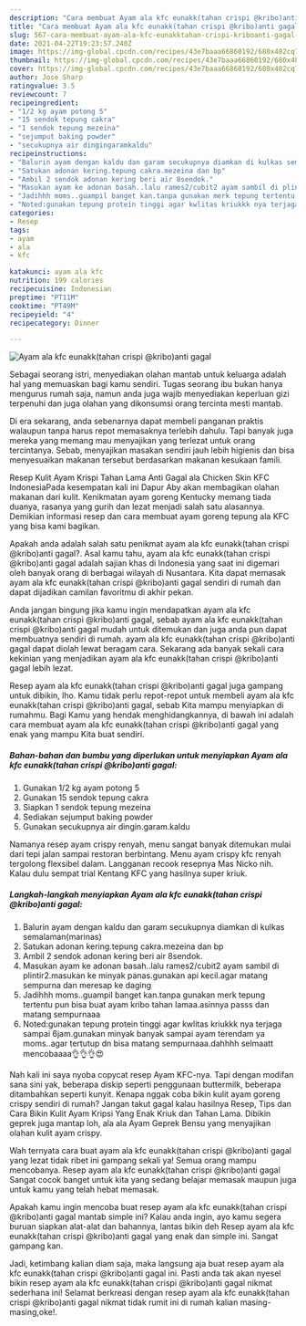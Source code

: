 ```yaml
---
description: "Cara membuat Ayam ala kfc eunakk(tahan crispi @kribo)anti gagal Sederhana dan Mudah Dibuat"
title: "Cara membuat Ayam ala kfc eunakk(tahan crispi @kribo)anti gagal Sederhana dan Mudah Dibuat"
slug: 567-cara-membuat-ayam-ala-kfc-eunakktahan-crispi-kriboanti-gagal-sederhana-dan-mudah-dibuat
date: 2021-04-22T19:23:57.240Z
image: https://img-global.cpcdn.com/recipes/43e7baaa66860192/680x482cq70/ayam-ala-kfc-eunakktahan-crispi-kriboanti-gagal-foto-resep-utama.jpg
thumbnail: https://img-global.cpcdn.com/recipes/43e7baaa66860192/680x482cq70/ayam-ala-kfc-eunakktahan-crispi-kriboanti-gagal-foto-resep-utama.jpg
cover: https://img-global.cpcdn.com/recipes/43e7baaa66860192/680x482cq70/ayam-ala-kfc-eunakktahan-crispi-kriboanti-gagal-foto-resep-utama.jpg
author: Jose Sharp
ratingvalue: 3.5
reviewcount: 7
recipeingredient:
- "1/2 kg ayam potong 5"
- "15 sendok tepung cakra"
- "1 sendok tepung mezeina"
- "sejumput baking powder"
- "secukupnya air dingingaramkaldu"
recipeinstructions:
- "Balurin ayam dengan kaldu dan garam secukupnya diamkan di kulkas semalaman(marinas)"
- "Satukan adonan kering.tepung cakra.mezeina dan bp"
- "Ambil 2 sendok adonan kering beri air 8sendok."
- "Masukan ayam ke adonan basah..lalu rames2/cubit2 ayam sambil di plintir2.masukan ke minyak panas.gunakan api kecil.agar matang sempurna dan meresap ke daging"
- "Jadihhh moms..guampil banget kan.tanpa gunakan merk tepung tertentu pun bisa buat ayam kribo tahan lamaa.asinnya passs dan matang sempurnaaa"
- "Noted:gunakan tepung protein tinggi agar kwlitas kriukkk nya terjaga sampai 6jam.gunakan minyak banyak sampai ayam terendam ya moms..agar tertutup dn bisa matang sempurnaaa.dahhhh selmaatt mencobaaaa👌👌👌😍"
categories:
- Resep
tags:
- ayam
- ala
- kfc

katakunci: ayam ala kfc 
nutrition: 199 calories
recipecuisine: Indonesian
preptime: "PT11M"
cooktime: "PT49M"
recipeyield: "4"
recipecategory: Dinner

---
```



![Ayam ala kfc eunakk(tahan crispi @kribo)anti gagal](https://img-global.cpcdn.com/recipes/43e7baaa66860192/680x482cq70/ayam-ala-kfc-eunakktahan-crispi-kriboanti-gagal-foto-resep-utama.jpg)

Sebagai seorang istri, menyediakan olahan mantab untuk keluarga adalah hal yang memuaskan bagi kamu sendiri. Tugas seorang ibu bukan hanya mengurus rumah saja, namun anda juga wajib menyediakan keperluan gizi terpenuhi dan juga olahan yang dikonsumsi orang tercinta mesti mantab.

Di era  sekarang, anda sebenarnya dapat membeli panganan praktis walaupun tanpa harus repot memasaknya terlebih dahulu. Tapi banyak juga mereka yang memang mau menyajikan yang terlezat untuk orang tercintanya. Sebab, menyajikan masakan sendiri jauh lebih higienis dan bisa menyesuaikan makanan tersebut berdasarkan makanan kesukaan famili. 

Resep Kulit Ayam Krispi Tahan Lama Anti Gagal ala Chicken Skin KFC IndonesiaPada kesempatan kali ini Dapur Aby akan membagikan olahan makanan dari kulit. Kenikmatan ayam goreng Kentucky memang tiada duanya, rasanya yang gurih dan lezat menjadi salah satu alasannya. Demikian informasi resep dan cara membuat ayam goreng tepung ala KFC yang bisa kami bagikan.

Apakah anda adalah salah satu penikmat ayam ala kfc eunakk(tahan crispi @kribo)anti gagal?. Asal kamu tahu, ayam ala kfc eunakk(tahan crispi @kribo)anti gagal adalah sajian khas di Indonesia yang saat ini digemari oleh banyak orang di berbagai wilayah di Nusantara. Kita dapat memasak ayam ala kfc eunakk(tahan crispi @kribo)anti gagal sendiri di rumah dan dapat dijadikan camilan favoritmu di akhir pekan.

Anda jangan bingung jika kamu ingin mendapatkan ayam ala kfc eunakk(tahan crispi @kribo)anti gagal, sebab ayam ala kfc eunakk(tahan crispi @kribo)anti gagal mudah untuk ditemukan dan juga anda pun dapat membuatnya sendiri di rumah. ayam ala kfc eunakk(tahan crispi @kribo)anti gagal dapat diolah lewat beragam cara. Sekarang ada banyak sekali cara kekinian yang menjadikan ayam ala kfc eunakk(tahan crispi @kribo)anti gagal lebih lezat.

Resep ayam ala kfc eunakk(tahan crispi @kribo)anti gagal juga gampang untuk dibikin, lho. Kamu tidak perlu repot-repot untuk membeli ayam ala kfc eunakk(tahan crispi @kribo)anti gagal, sebab Kita mampu menyiapkan di rumahmu. Bagi Kamu yang hendak menghidangkannya, di bawah ini adalah cara membuat ayam ala kfc eunakk(tahan crispi @kribo)anti gagal yang enak yang mampu Kita buat sendiri.

<!--inarticleads1-->

##### Bahan-bahan dan bumbu yang diperlukan untuk menyiapkan Ayam ala kfc eunakk(tahan crispi @kribo)anti gagal:

1. Gunakan 1/2 kg ayam potong 5
1. Gunakan 15 sendok tepung cakra
1. Siapkan 1 sendok tepung mezeina
1. Sediakan sejumput baking powder
1. Gunakan secukupnya air dingin.garam.kaldu


Namanya resep ayam crispy renyah, menu sangat banyak ditemukan mulai dari tepi jalan sampai restoran berbintang. Menu ayam crispy kfc renyah tergolong flexsibel dalam. Langganan recook resepnya Mas Nicko nih. Kalau dulu sempat trial Kentang KFC yang hasilnya super kriuk. 

<!--inarticleads2-->

##### Langkah-langkah menyiapkan Ayam ala kfc eunakk(tahan crispi @kribo)anti gagal:

1. Balurin ayam dengan kaldu dan garam secukupnya diamkan di kulkas semalaman(marinas)
1. Satukan adonan kering.tepung cakra.mezeina dan bp
1. Ambil 2 sendok adonan kering beri air 8sendok.
1. Masukan ayam ke adonan basah..lalu rames2/cubit2 ayam sambil di plintir2.masukan ke minyak panas.gunakan api kecil.agar matang sempurna dan meresap ke daging
1. Jadihhh moms..guampil banget kan.tanpa gunakan merk tepung tertentu pun bisa buat ayam kribo tahan lamaa.asinnya passs dan matang sempurnaaa
1. Noted:gunakan tepung protein tinggi agar kwlitas kriukkk nya terjaga sampai 6jam.gunakan minyak banyak sampai ayam terendam ya moms..agar tertutup dn bisa matang sempurnaaa.dahhhh selmaatt mencobaaaa👌👌👌😍


Nah kali ini saya nyoba copycat resep Ayam KFC-nya. Tapi dengan modifan sana sini yak, beberapa diskip seperti penggunaan buttermilk, beberapa ditambahkan seperti kunyit. Kenapa nggak coba bikin kulit ayam goreng crispy sendiri di rumah? Jangan takut gagal kalau hasilnya Resep, Tips dan Cara Bikin Kulit Ayam Kripsi Yang Enak Kriuk dan Tahan Lama. Dibikin geprek juga mantap loh, ala ala Ayam Geprek Bensu yang menyajikan olahan kulit ayam crispy. 

Wah ternyata cara buat ayam ala kfc eunakk(tahan crispi @kribo)anti gagal yang lezat tidak ribet ini gampang sekali ya! Semua orang mampu mencobanya. Resep ayam ala kfc eunakk(tahan crispi @kribo)anti gagal Sangat cocok banget untuk kita yang sedang belajar memasak maupun juga untuk kamu yang telah hebat memasak.

Apakah kamu ingin mencoba buat resep ayam ala kfc eunakk(tahan crispi @kribo)anti gagal mantab simple ini? Kalau anda ingin, ayo kamu segera buruan siapkan alat-alat dan bahannya, lantas bikin deh Resep ayam ala kfc eunakk(tahan crispi @kribo)anti gagal yang enak dan simple ini. Sangat gampang kan. 

Jadi, ketimbang kalian diam saja, maka langsung aja buat resep ayam ala kfc eunakk(tahan crispi @kribo)anti gagal ini. Pasti anda tak akan nyesel bikin resep ayam ala kfc eunakk(tahan crispi @kribo)anti gagal nikmat sederhana ini! Selamat berkreasi dengan resep ayam ala kfc eunakk(tahan crispi @kribo)anti gagal nikmat tidak rumit ini di rumah kalian masing-masing,oke!.


